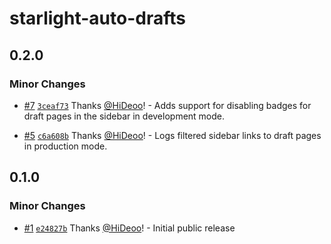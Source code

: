 # starlight-auto-drafts

## 0.2.0

### Minor Changes

- [#7](https://github.com/HiDeoo/starlight-auto-drafts/pull/7) [`3ceaf73`](https://github.com/HiDeoo/starlight-auto-drafts/commit/3ceaf73b162471a880850e11ffb7db22c81d1fba) Thanks [@HiDeoo](https://github.com/HiDeoo)! - Adds support for disabling badges for draft pages in the sidebar in development mode.

- [#5](https://github.com/HiDeoo/starlight-auto-drafts/pull/5) [`c6a608b`](https://github.com/HiDeoo/starlight-auto-drafts/commit/c6a608b51e834b70c60cf9435592b699303878bb) Thanks [@HiDeoo](https://github.com/HiDeoo)! - Logs filtered sidebar links to draft pages in production mode.

## 0.1.0

### Minor Changes

- [#1](https://github.com/HiDeoo/starlight-auto-drafts/pull/1) [`e24827b`](https://github.com/HiDeoo/starlight-auto-drafts/commit/e24827ba421657d118496e82c6dbefd5fba2f2b3) Thanks [@HiDeoo](https://github.com/HiDeoo)! - Initial public release
